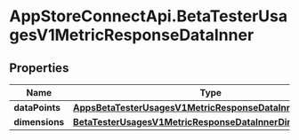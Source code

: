 # AppStoreConnectApi.BetaTesterUsagesV1MetricResponseDataInner

## Properties

Name | Type | Description | Notes
------------ | ------------- | ------------- | -------------
**dataPoints** | [**AppsBetaTesterUsagesV1MetricResponseDataInnerDataPoints**](AppsBetaTesterUsagesV1MetricResponseDataInnerDataPoints.md) |  | [optional] 
**dimensions** | [**BetaTesterUsagesV1MetricResponseDataInnerDimensions**](BetaTesterUsagesV1MetricResponseDataInnerDimensions.md) |  | [optional] 


